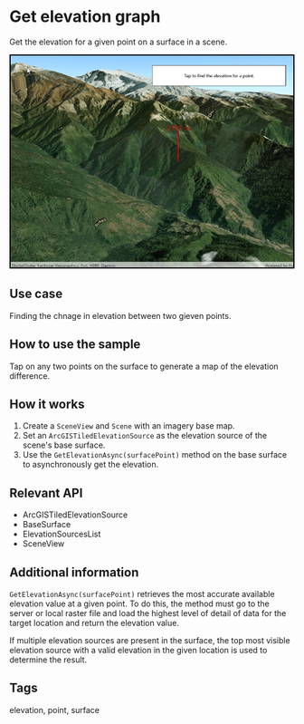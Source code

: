 # Get elevation graph

Get the elevation for a given point on a surface in a scene.

![Image of get elevation at point](GetElevationGraph.jpg)

## Use case

Finding the chnage in elevation between two gieven points. 

## How to use the sample

Tap on any two points on the surface to generate a map of the elevation difference.

## How it works

1. Create a `SceneView` and `Scene` with an imagery base map.
2. Set an `ArcGISTiledElevationSource` as the elevation source of the scene's base surface.
3. Use the `GetElevationAsync(surfacePoint)` method on the base surface to asynchronously get the elevation.

## Relevant API

* ArcGISTiledElevationSource
* BaseSurface
* ElevationSourcesList
* SceneView

## Additional information

`GetElevationAsync(surfacePoint)` retrieves the most accurate available elevation value at a given point. To do this, the method must go to the server or local raster file and load the highest level of detail of data for the target location and return the elevation value.

If multiple elevation sources are present in the surface, the top most visible elevation source with a valid elevation in the given location is used to determine the result.

## Tags

elevation, point, surface